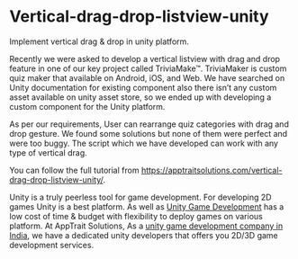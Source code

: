 # Vertical-drag-drop-listview-unity
Implement vertical drag &amp; drop in unity platform.

Recently we were asked to develop a vertical listview with drag and drop feature in one of our key project called TriviaMake™. TriviaMaker is custom quiz maker that available on Android, iOS, and Web. We have searched on Unity documentation for existing component also there isn’t any custom asset available on unity asset store, so we ended up with developing a custom component for the Unity platform.

As per our requirements, User can rearrange quiz categories with drag and drop gesture. We found some solutions but none of them were perfect and were too buggy. The script which we have developed can work with any type of vertical drag.

You can follow the full tutorial from https://apptraitsolutions.com/vertical-drag-drop-listview-unity/. 

Unity is a truly peerless tool for game development. For developing 2D games Unity is a best platform. As well as  [Unity Game Development](https://apptraitsolutions.com/unity-game-development/) has a low cost of time & budget with flexibility to deploy games on various platform. At AppTrait Solutions, As a [unity game development company in India](https://apptraitsolutions.com), we have a dedicated unity developers that offers you 2D/3D game development services. 
